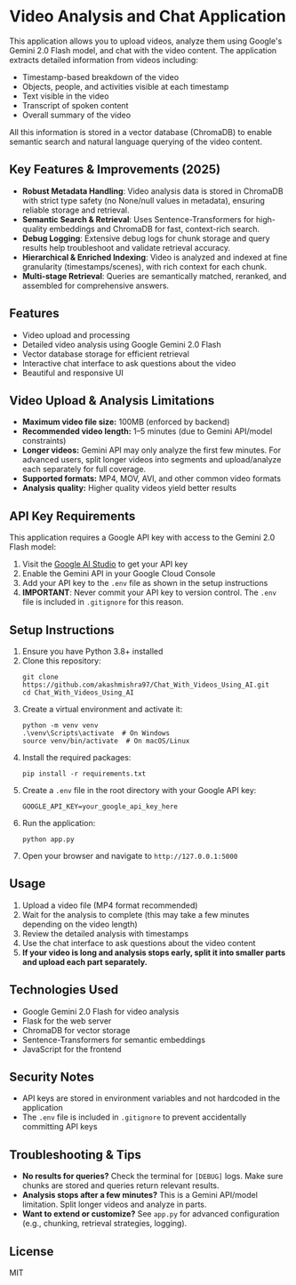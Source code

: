 # Video Analysis and Chat Application

This application allows you to upload videos, analyze them using Google's Gemini 2.0 Flash model, and chat with the video content. The application extracts detailed information from videos including:

- Timestamp-based breakdown of the video
- Objects, people, and activities visible at each timestamp
- Text visible in the video
- Transcript of spoken content
- Overall summary of the video

All this information is stored in a vector database (ChromaDB) to enable semantic search and natural language querying of the video content.

## Key Features & Improvements (2025)

- **Robust Metadata Handling**: Video analysis data is stored in ChromaDB with strict type safety (no None/null values in metadata), ensuring reliable storage and retrieval.
- **Semantic Search & Retrieval**: Uses Sentence-Transformers for high-quality embeddings and ChromaDB for fast, context-rich search.
- **Debug Logging**: Extensive debug logs for chunk storage and query results help troubleshoot and validate retrieval accuracy.
- **Hierarchical & Enriched Indexing**: Video is analyzed and indexed at fine granularity (timestamps/scenes), with rich context for each chunk.
- **Multi-stage Retrieval**: Queries are semantically matched, reranked, and assembled for comprehensive answers.

## Features

- Video upload and processing
- Detailed video analysis using Google Gemini 2.0 Flash
- Vector database storage for efficient retrieval
- Interactive chat interface to ask questions about the video
- Beautiful and responsive UI

## Video Upload & Analysis Limitations

- **Maximum video file size:** 100MB (enforced by backend)
- **Recommended video length:** 1–5 minutes (due to Gemini API/model constraints)
- **Longer videos:** Gemini API may only analyze the first few minutes. For advanced users, split longer videos into segments and upload/analyze each separately for full coverage.
- **Supported formats:** MP4, MOV, AVI, and other common video formats
- **Analysis quality:** Higher quality videos yield better results

## API Key Requirements

This application requires a Google API key with access to the Gemini 2.0 Flash model:

1. Visit the [Google AI Studio](https://makersuite.google.com/app/apikey) to get your API key
2. Enable the Gemini API in your Google Cloud Console
3. Add your API key to the `.env` file as shown in the setup instructions
4. **IMPORTANT**: Never commit your API key to version control. The `.env` file is included in `.gitignore` for this reason.

## Setup Instructions

1. Ensure you have Python 3.8+ installed
2. Clone this repository:
   ```
   git clone https://github.com/akashmishra97/Chat_With_Videos_Using_AI.git
   cd Chat_With_Videos_Using_AI
   ```
3. Create a virtual environment and activate it:
   ```
   python -m venv venv
   .\venv\Scripts\activate  # On Windows
   source venv/bin/activate  # On macOS/Linux
   ```
4. Install the required packages:
   ```
   pip install -r requirements.txt
   ```
5. Create a `.env` file in the root directory with your Google API key:
   ```
   GOOGLE_API_KEY=your_google_api_key_here
   ```
6. Run the application:
   ```
   python app.py
   ```
7. Open your browser and navigate to `http://127.0.0.1:5000`

## Usage

1. Upload a video file (MP4 format recommended)
2. Wait for the analysis to complete (this may take a few minutes depending on the video length)
3. Review the detailed analysis with timestamps
4. Use the chat interface to ask questions about the video content
5. **If your video is long and analysis stops early, split it into smaller parts and upload each part separately.**

## Technologies Used

- Google Gemini 2.0 Flash for video analysis
- Flask for the web server
- ChromaDB for vector storage
- Sentence-Transformers for semantic embeddings
- JavaScript for the frontend

## Security Notes

- API keys are stored in environment variables and not hardcoded in the application
- The `.env` file is included in `.gitignore` to prevent accidentally committing API keys

## Troubleshooting & Tips

- **No results for queries?** Check the terminal for `[DEBUG]` logs. Make sure chunks are stored and queries return relevant results.
- **Analysis stops after a few minutes?** This is a Gemini API/model limitation. Split longer videos and analyze in parts.
- **Want to extend or customize?** See `app.py` for advanced configuration (e.g., chunking, retrieval strategies, logging).

## License

MIT
